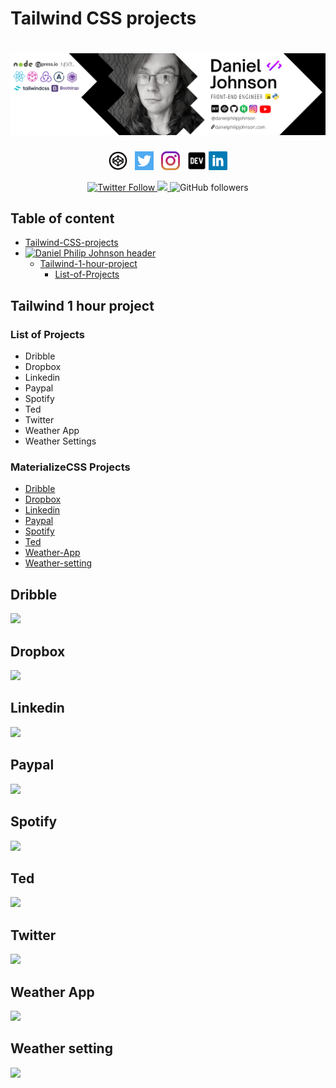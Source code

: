 # Tailwind CSS projects

# [![Daniel Philip Johnson header](https://raw.githubusercontent.com/danielphilipjohnson/danielphilipjohnson/master/banner/banner.png)](https://danielphilipjohnson.github.io/)

<p align='center'>
<a href="https://codepen.io/danielphilipjohnson/"><img height="30" src="https://raw.githubusercontent.com/danielphilipjohnson/danielphilipjohnson/master/social-icons/codepen.png"></a>&nbsp;&nbsp;
<a href="https://twitter.com/danielp_johnson"><img height="30" src="https://raw.githubusercontent.com/danielphilipjohnson/danielphilipjohnson/master/social-icons/twitter.png"></a>&nbsp;&nbsp;
<a href="https://www.instagram.com/danielphilipjohnson/"><img height="30" src="https://raw.githubusercontent.com/danielphilipjohnson/danielphilipjohnson/master/social-icons/instagram.jpg"></a>&nbsp;&nbsp;
<a href="/"><img height="30" src="https://raw.githubusercontent.com/danielphilipjohnson/danielphilipjohnson/master/social-icons/dev.webp"></a>
<a href="https://www.linkedin.com/in/daniel-philip-johnson/"><img height="30" src="https://raw.githubusercontent.com/danielphilipjohnson/danielphilipjohnson/master/social-icons/linkedin.png"></a>
</p>
<p align='center'>
<a class="header-badge" target="_blank" href="https://twitter.com/danielp_johnson">
  <img alt="Twitter Follow" src="https://img.shields.io/twitter/follow/danielp_johnson?style=social">
  </a>
  
  <a class="header-badge" target="_blank" href="https://www.linkedin.com/in/daniel-philip-johnson/">
  <img src="https://img.shields.io/badge/style--5eba00.svg?label=LinkedIn&logo=linkedin&style=social">
  </a>
  <img alt="GitHub followers" src="https://img.shields.io/github/followers/danielphilipjohnson?style=social">
</p>



<h2>Table of content</h2>

- [Tailwind-CSS-projects](#Tailwind-CSS-projects)
- [![Daniel Philip Johnson header](https://danielphilipjohnson.github.io/)](#)
  - [Tailwind-1-hour-project](#Tailwind-1-hour-project)
    - [List-of-Projects](#List-of-Projects)



## Tailwind 1 hour project


### List of Projects
- Dribble
- Dropbox
- Linkedin
- Paypal
- Spotify
- Ted
- Twitter
- Weather App
- Weather Settings



### MaterializeCSS Projects
- [Dribble](#Dribble)
- [Dropbox](#Dropbox)
- [Linkedin](#Linkedin)
- [Paypal](#Paypal)
- [Spotify](#Spotify)
- [Ted](#Ted)
- [Weather-App](#Weather-App)
- [Weather-setting](#Weather-setting)

## Dribble
<a href="https://github.com/danielphilipjohnson/Front-End-Development-Path/master/tailwind/2.CSS-frameworks/tailwind/dribble"><img src="https://github.com/danielphilipjohnson/Front-End-Development-Path/master/tailwind/2.CSS-frameworks/tailwind/_screenshots/dribble.png"></a>


## Dropbox
<a href="https://github.com/danielphilipjohnson/Front-End-Development-Path/master/tailwind/2.CSS-frameworks/tailwind/dropbox-login"><img src="https://github.com/danielphilipjohnson/Front-End-Development-Path/master/tailwind/2.CSS-frameworks/tailwind/_screenshots/dropbox.png"></a>


## Linkedin
<a href="https://github.com/danielphilipjohnson/Front-End-Development-Path/master/tailwind/2.CSS-frameworks/tailwind/linkedin"><img src="https://github.com/danielphilipjohnson/Front-End-Development-Path/master/tailwind/2.CSS-frameworks/tailwind/_screenshots/linkedin.png"></a>

## Paypal
<a href="https://github.com/danielphilipjohnson/Front-End-Development-Path/master/tailwind/2.CSS-frameworks/tailwind/paypal"><img src="https://github.com/danielphilipjohnson/Front-End-Development-Path/master/tailwind/2.CSS-frameworks/tailwind/_screenshots/paypal.png"></a>

## Spotify
<a href="https://github.com/danielphilipjohnson/Front-End-Development-Path/master/tailwind/2.CSS-frameworks/tailwind/spotify"><img src="https://github.com/danielphilipjohnson/Front-End-Development-Path/master/tailwind/2.CSS-frameworks/tailwind/_screenshots/spotify.png"></a>


## Ted
<a href="https://github.com/danielphilipjohnson/Front-End-Development-Path/master/tailwind/2.CSS-frameworks/tailwind/ted"><img src="https://github.com/danielphilipjohnson/Front-End-Development-Path/master/tailwind/2.CSS-frameworks/tailwind/_screenshots/ted.png"></a>

## Twitter
<a href="https://github.com/danielphilipjohnson/Front-End-Development-Path/master/tailwind/2.CSS-frameworks/tailwind/twitter-login"><img src="https://github.com/danielphilipjohnson/Front-End-Development-Path/master/tailwind/2.CSS-frameworks/tailwind/_screenshots/twitter.png"></a>

## Weather App
<a href="https://github.com/danielphilipjohnson/Front-End-Development-Path/master/tailwind/2.CSS-frameworks/tailwind/weather-app"><img src="https://github.com/danielphilipjohnson/Front-End-Development-Path/master/tailwind/2.CSS-frameworks/tailwind/_screenshots/weather-app.png"></a>

## Weather setting
<a href="https://github.com/danielphilipjohnson/Front-End-Development-Path/master/tailwind/2.CSS-frameworks/tailwind/weather-app"><img src="https://github.com/danielphilipjohnson/Front-End-Development-Path/master/tailwind/2.CSS-frameworks/tailwind/_screenshots/weather.png"></a>